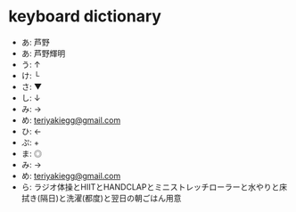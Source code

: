 # keyboard dictionary
- あ: 芦野
- あ: 芦野輝明
- う: ↑
- け: └
- さ: ▼
- し: ↓
- み: →
- め: teriyakiegg@gmail.com
- ひ: ←
- ぷ: +
- ま: ◎
- み: →
- め: teriyakiegg@gmail.com
- ら: ラジオ体操とHIITとHANDCLAPとミニストレッチローラーと水やりと床拭き(隔日)と洗濯(都度)と翌日の朝ごはん用意
